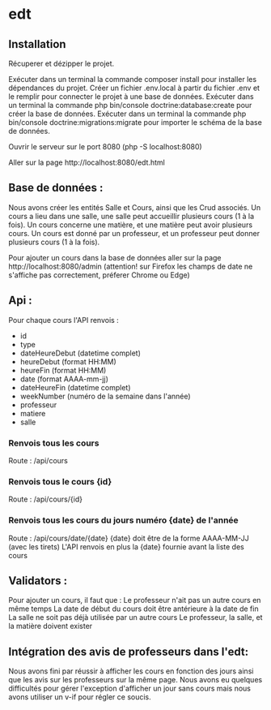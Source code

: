 # edt
## Installation

Récuperer et dézipper le projet.

Exécuter dans un terminal la commande composer install pour installer les dépendances du projet.
Créer un fichier .env.local à partir du fichier .env et le remplir pour connecter le projet à une base de données.
Exécuter dans un terminal la commande php bin/console doctrine:database:create pour créer la base de données.
Exécuter dans un terminal la commande php bin/console doctrine:migrations:migrate pour importer le schéma de la base de données.

Ouvrir le serveur sur le port 8080 (php -S localhost:8080)

Aller sur la page http://localhost:8080/edt.html

## Base de données :

Nous avons créer les entités Salle et Cours, ainsi que les Crud associés.
Un cours a lieu dans une salle, une salle peut accueillir plusieurs cours (1 à la fois).
Un cours concerne une matière, et une matière peut avoir plusieurs cours.
Un cours est donné par un professeur, et un professeur peut donner plusieurs cours (1 à la fois).

Pour ajouter un cours dans la base de données aller sur la page http://localhost:8080/admin
(attention! sur Firefox les champs de date ne s'affiche pas correctement, préferer Chrome ou Edge)

## Api :
Pour chaque cours l'API renvois :
- id
- type
- dateHeureDebut (datetime complet)
- heureDebut (format HH:MM)
- heureFin (format HH:MM)
- date (format AAAA-mm-jj)
- dateHeureFin (datetime complet)
- weekNumber (numéro de la semaine dans l'année)
- professeur
- matiere
- salle

### Renvois tous les cours

Route : /api/cours

### Renvois tous le cours {id}

Route : /api/cours/{id}

### Renvois tous les cours du jours numéro {date} de l'année

Route : /api/cours/date/{date}
{date} doit être de la forme AAAA-MM-JJ (avec les tirets)
L'API renvois en plus la {date} fournie avant la liste des cours

## Validators :

Pour ajouter un cours, il faut que :
  Le professeur n'ait pas un autre cours en même temps
  La date de début du cours doit être antérieure à la date de fin
  La salle ne soit pas déjà utilisée par un autre cours
  Le professeur, la salle, et la matière doivent exister

## Intégration des avis de professeurs dans l'edt:

Nous avons fini par réussir à afficher les cours en fonction des jours ainsi que les avis sur les professeurs sur la même page. Nous avons eu quelques difficultés pour gérer l'exception d'afficher un jour sans cours mais nous avons utiliser un v-if pour régler ce soucis.
